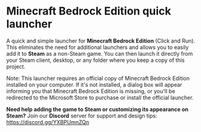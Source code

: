 # Minecraft Bedrock Edition quick launcher
A quick and simple launcher for **Minecraft Bedrock Edition** (Click and Run).
This eliminates the need for additional launchers and allows you to easily add it to **Steam** as a non-Steam game. You can then launch it directly from your Steam client, desktop, or any folder where you keep a copy of this project.

Note: This launcher requires an official copy of Minecraft Bedrock Edition installed on your computer.
If it's not installed, a dialog box will appear informing you that Minecraft Bedrock Edition is missing, or you'll be redirected to the Microsoft Store to purchase or install the official launcher.

**Need help adding the game to Steam or customizing its appearance on Steam?**
Join our **Discord** server for support and design tips: https://discord.gg/YXBPUmnZQn
